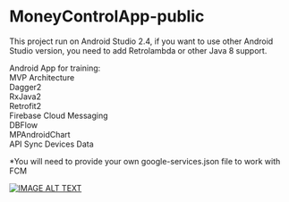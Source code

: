 # MoneyControlApp-public

This project run on Android Studio 2.4, if you want to use other Android Studio version, you need to add Retrolambda or other Java 8 support. 

Android App for training:  
MVP Architecture  
Dagger2  
RxJava2  
Retrofit2  
Firebase Cloud Messaging  
DBFlow  
MPAndroidChart  
API Sync Devices Data  

*You will need to provide your own google-services.json file to work with FCM

[![IMAGE ALT TEXT](http://img.youtube.com/vi/TRomJEf8bnU/0.jpg)](https://youtu.be/TRomJEf8bnU "demo")

